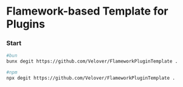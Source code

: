 # Flamework-based Template for Plugins

### Start

```bash
#bun
bunx degit https://github.com/Velover/FlameworkPluginTemplate .

#npm
npx degit https://github.com/Velover/FlameworkPluginTemplate .
```

